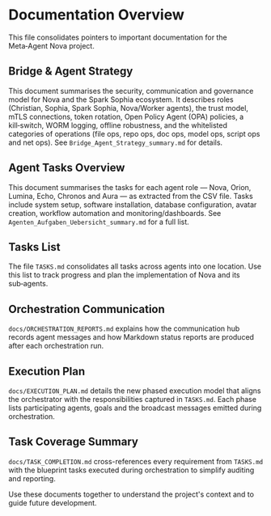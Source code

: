 # Documentation Overview

This file consolidates pointers to important documentation for the Meta‑Agent Nova project.

## Bridge & Agent Strategy
This document summarises the security, communication and governance model for Nova and the Spark Sophia ecosystem. It describes roles (Christian, Sophia, Spark Sophia, Nova/Worker agents), the trust model, mTLS connections, token rotation, Open Policy Agent (OPA) policies, a kill‑switch, WORM logging, offline robustness, and the whitelisted categories of operations (file ops, repo ops, doc ops, model ops, script ops and net ops). See `Bridge_Agent_Strategy_summary.md` for details.

## Agent Tasks Overview
This document summarises the tasks for each agent role — Nova, Orion, Lumina, Echo, Chronos and Aura — as extracted from the CSV file. Tasks include system setup, software installation, database configuration, avatar creation, workflow automation and monitoring/dashboards. See `Agenten_Aufgaben_Uebersicht_summary.md` for a full list.

## Tasks List
The file `TASKS.md` consolidates all tasks across agents into one location. Use this list to track progress and plan the implementation of Nova and its sub‑agents.

## Orchestration Communication
`docs/ORCHESTRATION_REPORTS.md` explains how the communication hub records agent messages and how Markdown status reports are produced after each orchestration run.

## Execution Plan
`docs/EXECUTION_PLAN.md` details the new phased execution model that aligns the orchestrator with the responsibilities captured in `TASKS.md`. Each phase lists participating agents, goals and the broadcast messages emitted during orchestration.

## Task Coverage Summary
`docs/TASK_COMPLETION.md` cross-references every requirement from `TASKS.md` with the blueprint tasks executed during orchestration to simplify auditing and reporting.

Use these documents together to understand the project's context and to guide future development.
